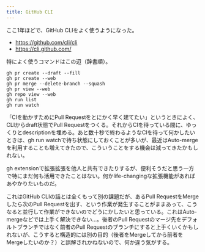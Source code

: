 ```yaml
---
title: GitHub CLI
---
```


ここ1年ほどで、GitHub CLIをよく使うようになった。

- <https://github.com/cli/cli>
- <https://cli.github.com/>

特によく使うコマンドはこの辺（辞書順）。

```
gh pr create --draft --fill
gh pr create --web
gh pr merge --delete-branch --squash
gh pr view --web
gh repo view --web
gh run list
gh run watch
```

「CIを動かすためにPull Requestをとにかく早く建てたい」というときによく、CLIからdraft状態でPull Requestをつくる。それからCIを待っている間に、ゆっくりとdescriptionを埋める。あと数十秒で終わるようなCIを待って何かしたいときは、gh run watchで待ち状態にしておくことが多いが、最近はAuto-mergeを利用することも増えてきたので、こういうことをする機会は減ってきたかもしれない。

gh extensionで拡張拡張を他人と共有できたりするが、便利そうだと思う一方で特にまだ何も活用できたことはない。何かlife-changingな拡張機能があればあやかりたいものだ。

これはGitHub CLIの話とは全くもって別の課題だが、あるPull RequestをMergeしたら次のPull Requestを出す、という作業が発生することがままあって、こうなると並行して作業ができないのでどうにかしたいと思っている。これはAuto-mergeなどでは上手く解決できない…。後者のPull Requestのマージ先をデフォルトブランチではなく前者のPull Requestのブランチにすると上手くいくかもしれないが、こうすると構造的には別の目的（後者をMergeしてから前者をMergeしたいのか？）と誤解されかねないので、何か違う気がする。
